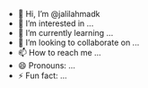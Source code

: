 - 👋 Hi, I’m @jalilahmadk
- 👀 I’m interested in ...
- 🌱 I’m currently learning ...
- 💞️ I’m looking to collaborate on ...
- 📫 How to reach me ...
- 😄 Pronouns: ...
- ⚡ Fun fact: ...

<!---
jalilahmadk/jalilahmadk is a ✨ special ✨ repository because its `README.md` (this file) appears on your GitHub profile.
You can click the Preview link to take a look at your changes.
--->
